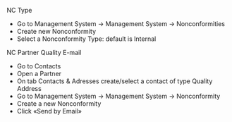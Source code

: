 NC Type

- Go to Management System → Management System → Nonconformities
- Create new Nonconformity
- Select a Nonconformity Type: default is Internal

NC Partner Quality E-mail

- Go to Contacts
- Open a Partner
- On tab Contacts & Adresses create/select a contact of type Quality
  Address
- Go to Management System → Management System → Nonconformity
- Create a new Nonconformity
- Click «Send by Email»
